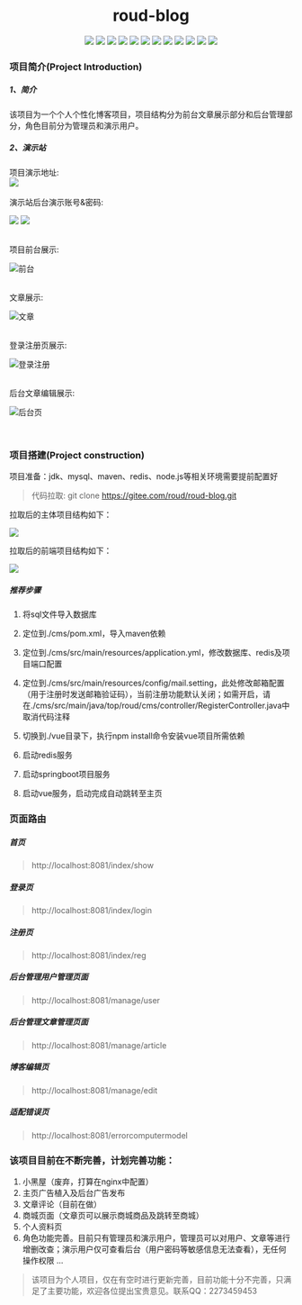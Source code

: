#  <center> roud-blog
<p align="center">
<a href=""><img src="https://img.shields.io/badge/author-roud-violet"></a>
<a href=""><img src="https://img.shields.io/badge/version-1.0.1-orange.svg"></a>
<a href=""><img src="https://img.shields.io/badge/license-Apache--2.0-blue"></a>
<a href=""><img src="https://img.shields.io/badge/jdk-1.8-9cf.svg"></a>
<a href=""><img src="https://img.shields.io/badge/Maven-3.6+-yellow.svg"></a>
<a href=""><img src="https://img.shields.io/badge/Redis-5.0+-inactive.svg"></a>
<a href=""><img src="https://img.shields.io/badge/SpringBoot-2.3.RELEASE-blue.svg"></a>
<a href=""><img src="https://img.shields.io/badge/java--jwt-3.10-succes.svg"></a>
<a href=""><img src="https://img.shields.io/badge/Element--plus-2.2.15-green.svg"></a>
<a href=""><img src="https://img.shields.io/badge/MybatisPlus-3.4-red.svg"></a>
<a href=""><img src="https://img.shields.io/badge/Vue-3.0-green.svg"></a>
<a href=""><img src="https://img.shields.io/badge/v--md--editor-2.3-ff69b4.svg"></a>
</p>

### 项目简介(Project Introduction)
##### 1、简介
该项目为一个个人个性化博客项目，项目结构分为前台文章展示部分和后台管理部分，角色目前分为管理员和演示用户。</br>
##### 2、演示站
项目演示地址: </br><a href="http://8.134.71.114:8081/"><img src="https://img.shields.io/badge/roud--blog-1.0-greed.svg"></a> &nbsp; &nbsp; &nbsp;</br>

演示站后台演示账号&密码:</br>
<p><a href="http://8.134.71.114:8081/index/login"><img src="https://img.shields.io/badge/账号-demo@roud.top-greed.svg"></a>&nbsp;<a href="http://8.134.71.114:8081/index/login"><img src="https://img.shields.io/badge/密码-Demo123456-red.svg"></a></p></br>
项目前台展示:</br>
<p><img src="http://roud.top/img/20230506004212.png" alt="前台"></p></br>
文章展示:</br>
<p><img src="http://roud.top/img/20230506091055.png" alt="文章"></p></br>
登录注册页展示:</br>
<p><img src="http://roud.top/img/20230506090505.png" alt="登录注册"></p></br>
后台文章编辑展示:</br>
<p><img src="http://roud.top/img/20230506005056.png" alt="后台页"></p></br>

### 项目搭建(Project construction)
<p>项目准备：jdk、mysql、maven、redis、node.js等相关环境需要提前配置好</p>

>代码拉取: git clone https://gitee.com/roud/roud-blog.git

<p>拉取后的主体项目结构如下：</p>
<p><img src="http://roud.top/img/20230506092641.png"></p>
<p>拉取后的前端项目结构如下：</p>
<p><img src="http://roud.top/img/20230506094725.png"></p>

##### 推荐步骤
1. <p>将sql文件导入数据库</p>
1. <p>定位到./cms/pom.xml，导入maven依赖</p>
1. <p>定位到./cms/src/main/resources/application.yml，修改数据库、redis及项目端口配置</p>
1. <p>定位到./cms/src/main/resources/config/mail.setting，此处修改邮箱配置（用于注册时发送邮箱验证码），当前注册功能默认关闭；如需开启，请在./cms/src/main/java/top/roud/cms/controller/RegisterController.java中取消代码注释</p>
1. <p>切换到./vue目录下，执行npm install命令安装vue项目所需依赖</p>
1. <p>启动redis服务</p>
1. <p>启动springboot项目服务</p>
1. <p>启动vue服务，启动完成自动跳转至主页</p>



### 页面路由
##### 首页
>http://localhost:8081/index/show

##### 登录页
>http://localhost:8081/index/login

##### 注册页
>http://localhost:8081/index/reg

##### 后台管理用户管理页面
>http://localhost:8081/manage/user

##### 后台管理文章管理页面
>http://localhost:8081/manage/article

##### 博客编辑页
>http://localhost:8081/manage/edit

##### 适配错误页
>http://localhost:8081/errorcomputermodel


### 该项目目前在不断完善，计划完善功能：
1. 小黑屋（废弃，打算在nginx中配置）
2. 主页广告植入及后台广告发布
3. 文章评论（目前在做）
4. 商城页面（文章页可以展示商城商品及跳转至商城）
5. 个人资料页
6. 角色功能完善。目前只有管理员和演示用户，管理员可以对用户、文章等进行增删改查；演示用户仅可查看后台（用户密码等敏感信息无法查看），无任何操作权限
...

>该项目为个人项目，仅在有空时进行更新完善，目前功能十分不完善，只满足了主要功能，欢迎各位提出宝贵意见。联系QQ：2273459453